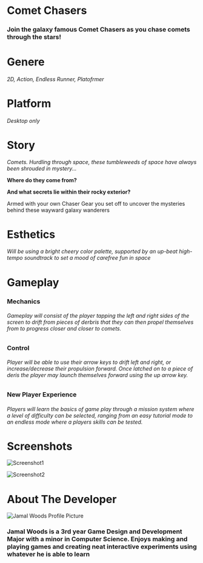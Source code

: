 # Comet Chasers

### Join the galaxy famous Comet Chasers as you chase comets through the stars!

# Genere
###### 2D, Action, Endless Runner, Platofrmer

# Platform
###### Desktop only

# Story
*Comets. Hurdling through space, these tumbleweeds of space have always been shrouded in mystery...*

**Where do they come from?**

**And what secrets lie within their rocky exterior?**

Armed with your own Chaser Gear you set off to uncover the mysteries behind these wayward galaxy wanderers

# Esthetics
###### Will be using a bright cheery color palette, supported by an up-beat high-tempo soundtrack to set a mood of carefree fun in space

# Gameplay
### Mechanics
###### Gameplay will consist of the player tapping the left and right sides of the screen to drift from pieces of derbris that they can then propel themselves from to progress closer and closer to comets.

### Control
###### Player will be able to use their arrow keys to drift left and right, or increase/decrease their propulsion forward. Once latched on to a piece of deris the player may launch themselves forward using the up arrow key.

### New Player Experience 
###### Players will learn the basics of game play through a mission system where a level of difficulty can be selected, ranging from an easy tutorial mode to an endless mode where a players skills can be tested.

# Screenshots
![Screenshot1]()

![Screenshot2]( )

# About The Developer
![Jamal Woods Profile Picture](https://avatars1.githubusercontent.com/u/7488455?s=80&v=2)
### Jamal Woods is a 3rd year Game Design and Development Major with a minor in Computer Science. Enjoys making and playing games and creating neat interactive experiments using whatever he is able to learn
